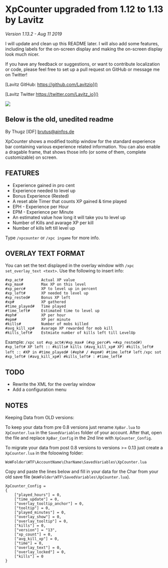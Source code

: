 # XpCounter upgraded from 1.12 to 1.13 by Lavitz
*Version 1.13.2 - Aug 11 2019*

I will update and clean up this README later. I will also add some features, including labels for the on-screen display and making the on-screen display look much nicer.

If you have any feedback or suggestions, or want to contribute localization or code, please feel free to set up a pull request on GitHub or message me on Twitter!

[Lavitz GitHub: https://github.com/Lavitzio]()

[Lavitz Twitter https://twitter.com/Lavitz_io]()

![](https://cdn-wow.mmoui.com/preview/pvw71495_thumb.jpg)

## Below is the old, unedited readme

By Thugz [IDF] brutus@ainfos.de

XpCounter shows a modified tooltip window for the standard experience bar
containing various experience related information. You can also enable a
dragable frame, that shows those info (or some of them, complete customizable)
on screen.

FEATURES
--------

- Experience gained in pro cent
- Experience needed to level up
- Bonus Experience (Rested)
- A reset able Timer that counts XP gained & time played
- EPH - Experience per Hour
- EPM - Experience per Minute
- An estimated value how long it will take you to level up
- Number of Kills and avarage XP per kill
- Number of kills left till level up

Type `/xpcounter` or `/xpc ingame` for more info.

OVERLAY TEXT FORMAT
-------------------

You can set the text displayed in the overlay window with
`/xpc set_overlay_text <text>`. Use the following to insert info:

```
#xp_act#		Actual XP value
#xp_max#		Max XP on this level
#xp_perc#		XP to level up in percent
#xp_left#		XP needed to level up
#xp_rested#		Bonus XP left
#xp#			XP gathered
#time_played#	Time played
#time_left#		Estimated time to level up
#eph#			XP per hour
#epm#			XP per minute
#kills#			Number of mobs killed
#avg_kill_xp#	Avarage XP rewarded for mob kill
#kills_left#	Estmiate number of kills left till LevelUp
```

Example:
`/xpc sot #xp_act#/#xp_max# (#xp_perc#% +#xp_rested#) #xp_left# XP left :: #kills# kills (#avg_kill_xp# XP) #kills_left# left :: #XP in #time_played# (#eph# / #epm#) #time_left# left`
`/xpc sot #xp_left# (#avg_kill_xp#) #kills_left# : #time_left#`

TODO
----

* Rewrite the XML for the overlay window
* Add a configuration menu

NOTES
-----

Keeping Data from OLD versions:

To keep your data from pre 0.8 versions just rename `XpBar.lua` to
`XpCounter.lua` in the `SavedVariables` folder of your account. After that,
open the file and replace `XpBar_Config` in the 2nd line with
`XpCounter_Config`.

To migrate your data from post 0.8 versions to versions >= 0.13 just create a
`XpCounter.lua` in the foloowing folder:

`WoWFolder\WTF\AccountName\CharName\SavedVariables\XpCounter.lua`

Copy and paste the lines below and fill in your data for the Char from your old
save file (`WoWFolder\WTF\SavedVariables\XpCounter.lua`).

```
XpCounter_Config =
{
	["played_hours"] = 0,
	["time_update"] = 0,
	["overlay_tooltip_anchor"] = 0,
	["tooltip"] = 0,
	["played_minutes"] = 0,
	["overlay_show"] = 0,
	["overlay_tooltip"] = 0,
	["kills"] = 0,
	["version"] = "13",
	["xp_count"] = 0,
	["avg_kill_xp"] = 0,
	["time"] = 0,
	["overlay_text"] = 0,
	["overlay_locked"] = 0,
	["kills"] = 0
}
```
